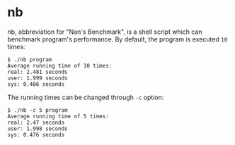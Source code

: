 # nb

nb, abbreviation for "Nan's Benchmark", is a shell script which can benchmark program's performance. By default, the program is executed `10` times:  

```
$ ./nb program
Average running time of 10 times:
real: 2.481 seconds
user: 1.999 seconds
sys: 0.486 seconds
```

The running times can be changed through `-c` option:  

```
$ ./nb -c 5 program
Average running time of 5 times:
real: 2.47 seconds
user: 1.998 seconds
sys: 0.476 seconds
```
